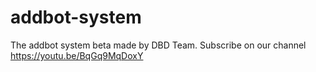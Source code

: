 # addbot-system
The addbot system beta made by DBD Team.
Subscribe on our channel https://youtu.be/BqGq9MqDoxY
